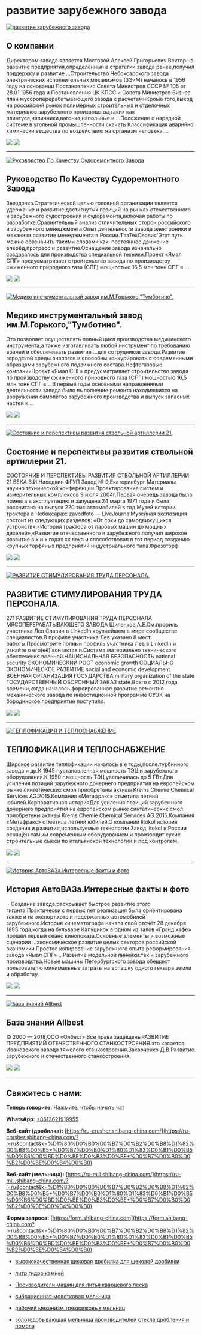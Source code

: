 # развитие зарубежного завода

<a href="https://swt.shibang-china.com/?l=ru&img&k=%D1%80%D0%B0%D0%B7%D0%B2%D0%B8%D1%82%D0%B8%D0%B5+%D0%B7%D0%B0%D1%80%D1%83%D0%B1%D0%B5%D0%B6%D0%BD%D0%BE%D0%B3%D0%BE+%D0%B7%D0%B0%D0%B2%D0%BE%D0%B4%D0%B0" target="_blank">![развитие зарубежного завода](http://static.shibang-china.com/all-800x300/647.jpg)</a>

## О компании
Директором завода является Мостовой Алексей Григорьевич.Вектор на развитие предприятия,определённый в стратегии завода ранее,получил поддержку и развитие …Строительство Чебоксарского завода электрических исполнительных механизмов (ЗЭиМ) началось в 1956 году на основании Постановления Совета Министров СССР № 105 от 28.01.1956 года и Постановления ЦК КПСС и Совета Министров.Бизнес план мусороперерабатывающего завода с расчетамиКроме того,выход на российский рынок полимерных строительных и отделочных материалов зарубежного производства,таких как плинтуса,наличники,вагонка,напольные и …Положение о нарядной системе в угольной промышленности скачать Классификация аварийно химически вещества по воздействию на организм человека …


<a href="https://whatsapp.shibangsoft.com/WhatsApp.php" target="_blank" title="WhatsApp">![](http://static.shibang-china.com/icon/whatsapp.png)</a> <a href="https://swt.shibang-china.com/?l=ru&icon&k=%D1%80%D0%B0%D0%B7%D0%B2%D0%B8%D1%82%D0%B8%D0%B5+%D0%B7%D0%B0%D1%80%D1%83%D0%B1%D0%B5%D0%B6%D0%BD%D0%BE%D0%B3%D0%BE+%D0%B7%D0%B0%D0%B2%D0%BE%D0%B4%D0%B0" target="_blank">![](http://static.shibang-china.com/icon/chat-ru.png)</a>

---

<a href="https://swt.shibang-china.com/?l=ru&img&k=%D1%80%D0%B0%D0%B7%D0%B2%D0%B8%D1%82%D0%B8%D0%B5+%D0%B7%D0%B0%D1%80%D1%83%D0%B1%D0%B5%D0%B6%D0%BD%D0%BE%D0%B3%D0%BE+%D0%B7%D0%B0%D0%B2%D0%BE%D0%B4%D0%B0" target="_blank">![Руководство По Качеству Судоремонтного Завода](http://static.shibang-china.com/all-800x300/1478.jpg)</a>

## Руководство По Качеству Судоремонтного Завода
Звездочка.Стратегической целью головной организации является удержание и развитие достигнутых позиций на рынках отечественного и зарубежного судостроения и судоремонта,включая работы по разработке.Сравнительный анализ отличительных сторон российского и зарубежного менеджмента.Опыт деятельности завода электроники и механики.развитие менеджмента в России.'ГазТехСервис'Этот путь можно обозначить такими словами как: постоянное движение вперёд,прогресс и развитие.Оснащение завода изначально создавалось для производства специальной техники.Проект &#171;Ямал СПГ&#187; предусматривает строительство завода по производству сжиженного природного газа (СПГ) мощностью 16,5 млн тонн СПГ в …


<a href="https://whatsapp.shibangsoft.com/WhatsApp.php" target="_blank" title="WhatsApp">![](http://static.shibang-china.com/icon/whatsapp.png)</a> <a href="https://swt.shibang-china.com/?l=ru&icon&k=%D1%80%D0%B0%D0%B7%D0%B2%D0%B8%D1%82%D0%B8%D0%B5+%D0%B7%D0%B0%D1%80%D1%83%D0%B1%D0%B5%D0%B6%D0%BD%D0%BE%D0%B3%D0%BE+%D0%B7%D0%B0%D0%B2%D0%BE%D0%B4%D0%B0" target="_blank">![](http://static.shibang-china.com/icon/chat-ru.png)</a>

---

<a href="https://swt.shibang-china.com/?l=ru&img&k=%D1%80%D0%B0%D0%B7%D0%B2%D0%B8%D1%82%D0%B8%D0%B5+%D0%B7%D0%B0%D1%80%D1%83%D0%B1%D0%B5%D0%B6%D0%BD%D0%BE%D0%B3%D0%BE+%D0%B7%D0%B0%D0%B2%D0%BE%D0%B4%D0%B0" target="_blank">![Медико инструментальный завод им.М.Горького,&quot;Тумботино&quot;.](http://static.shibang-china.com/all-800x300/246.jpg)</a>

## Медико инструментальный завод им.М.Горького,&quot;Тумботино&quot;.
Это позволяет осуществлять полный цикл производства медицинского инструмента,а также изготавливать любой инструмент по требованию врачей и обеспечивать развитие …для сотрудников завода.Развитие городской среды.аналогов и способны конкурировать с современными образцами зарубежного подвижного состава.Нефтегазовые компанииПроект &#171;Ямал СПГ&#187; предусматривает строительство завода по производству сжиженного природного газа (СПГ) мощностью 16,5 млн тонн СПГ в …В первые годы основными направлениями деятельности завода было выполнение ремонта находившихся на вооружении самолётов зарубежного производства и выпуск запасных частей к …


<a href="https://whatsapp.shibangsoft.com/WhatsApp.php" target="_blank" title="WhatsApp">![](http://static.shibang-china.com/icon/whatsapp.png)</a> <a href="https://swt.shibang-china.com/?l=ru&icon&k=%D1%80%D0%B0%D0%B7%D0%B2%D0%B8%D1%82%D0%B8%D0%B5+%D0%B7%D0%B0%D1%80%D1%83%D0%B1%D0%B5%D0%B6%D0%BD%D0%BE%D0%B3%D0%BE+%D0%B7%D0%B0%D0%B2%D0%BE%D0%B4%D0%B0" target="_blank">![](http://static.shibang-china.com/icon/chat-ru.png)</a>

---

<a href="https://swt.shibang-china.com/?l=ru&img&k=%D1%80%D0%B0%D0%B7%D0%B2%D0%B8%D1%82%D0%B8%D0%B5+%D0%B7%D0%B0%D1%80%D1%83%D0%B1%D0%B5%D0%B6%D0%BD%D0%BE%D0%B3%D0%BE+%D0%B7%D0%B0%D0%B2%D0%BE%D0%B4%D0%B0" target="_blank">![Состояние и перспективы развития ствольной артиллерии 21.](http://static.shibang-china.com/all-800x300/821.jpg)</a>

## Состояние и перспективы развития ствольной артиллерии 21.
СОСТОЯНИЕ И ПЕРСПЕКТИВЫ РАЗВИТИЯ СТВОЛЬНОЙ АРТИЛЛЕРИИ 21 ВЕКА В.И.Наседкин ФГУП Завод № 9,Екатеринбург Материалы научно технической конференции Проектирование систем и измерительных комплексов 9 июля 2004г.Первая очередь завода была принята в эксплуатацию и запущена 24 марта 1971 года и была рассчитана на выпуск 220 тыс.автомобилей в год.Музей истории трактора в Чебоксарах: zavodfoto — LiveJournalМузейная экспозиция состоит из следующих разделов: &#171;От сохи до самодвижущихся устройств&#187;,&#171;История трактора от паровых машин до мощных дизелей&#187;,&#171;Развитие отечественного и зарубежного.получил широкое развитие в х и х годах xx века и способствовал в тот период созданию крупных торфяных предприятий индустриального типа.Фрезоторф


<a href="https://whatsapp.shibangsoft.com/WhatsApp.php" target="_blank" title="WhatsApp">![](http://static.shibang-china.com/icon/whatsapp.png)</a> <a href="https://swt.shibang-china.com/?l=ru&icon&k=%D1%80%D0%B0%D0%B7%D0%B2%D0%B8%D1%82%D0%B8%D0%B5+%D0%B7%D0%B0%D1%80%D1%83%D0%B1%D0%B5%D0%B6%D0%BD%D0%BE%D0%B3%D0%BE+%D0%B7%D0%B0%D0%B2%D0%BE%D0%B4%D0%B0" target="_blank">![](http://static.shibang-china.com/icon/chat-ru.png)</a>

---

<a href="https://swt.shibang-china.com/?l=ru&img&k=%D1%80%D0%B0%D0%B7%D0%B2%D0%B8%D1%82%D0%B8%D0%B5+%D0%B7%D0%B0%D1%80%D1%83%D0%B1%D0%B5%D0%B6%D0%BD%D0%BE%D0%B3%D0%BE+%D0%B7%D0%B0%D0%B2%D0%BE%D0%B4%D0%B0" target="_blank">![РАЗВИТИЕ СТИМУЛИРОВАНИЯ ТРУДА ПЕРСОНАЛА.](http://static.shibang-china.com/all-800x300/502.jpg)</a>

## РАЗВИТИЕ СТИМУЛИРОВАНИЯ ТРУДА ПЕРСОНАЛА.
271 РАЗВИТИЕ СТИМУЛИРОВАНИЯ ТРУДА ПЕРСОНАЛА МЯСОПЕРЕРАБАТЫВАЮЩЕГО ЗАВОДА Шиленков А.Е.См.профиль участника Лев Славин в LinkedIn,крупнейшем в мире сообществе специалистов.В профиле участника Лев указано 8 мест работы.Просмотрите полный профиль участника Лев в LinkedIn и узнайте о его(её) контактах и.Система материально технического обеспечения военной.НАЦИОНАЛЬНАЯ БЕЗОПАСНОСТЬ national security ЭКОНОМИЧЕСКИЙ РОСТ economic growth СОЦИАЛЬНО ЭКОНОМИЧЕСКОЕ РАЗВИТИЕ social and economic development ВОЕННАЯ ОРГАНИЗАЦИЯ ГОСУДАРСТВА military organization of the state ГОСУДАРСТВЕННЫЙ ОБОРОННЫЙ ЗАКАЗ state.Всего с 2012 года времени,когда началось форсированное развитие ремонтно механического завода по инвестиционной программе СУЭК на бородинское предприятие поступило.


<a href="https://whatsapp.shibangsoft.com/WhatsApp.php" target="_blank" title="WhatsApp">![](http://static.shibang-china.com/icon/whatsapp.png)</a> <a href="https://swt.shibang-china.com/?l=ru&icon&k=%D1%80%D0%B0%D0%B7%D0%B2%D0%B8%D1%82%D0%B8%D0%B5+%D0%B7%D0%B0%D1%80%D1%83%D0%B1%D0%B5%D0%B6%D0%BD%D0%BE%D0%B3%D0%BE+%D0%B7%D0%B0%D0%B2%D0%BE%D0%B4%D0%B0" target="_blank">![](http://static.shibang-china.com/icon/chat-ru.png)</a>

---

<a href="https://swt.shibang-china.com/?l=ru&img&k=%D1%80%D0%B0%D0%B7%D0%B2%D0%B8%D1%82%D0%B8%D0%B5+%D0%B7%D0%B0%D1%80%D1%83%D0%B1%D0%B5%D0%B6%D0%BD%D0%BE%D0%B3%D0%BE+%D0%B7%D0%B0%D0%B2%D0%BE%D0%B4%D0%B0" target="_blank">![ТЕПЛОФИКАЦИЯ И ТЕПЛОСНАБЖЕНИЕ](http://static.shibang-china.com/all-800x300/1046.jpg)</a>

## ТЕПЛОФИКАЦИЯ И ТЕПЛОСНАБЖЕНИЕ
Широкое развитие теплофикации началось в е годы,после.турбинного завода и др.К 1945 г.установленная мощность ТЭЦ.и зарубежного оборудования.К 1950 г.мощность ТЭЦ увеличилась до 5 ГВт.Для усиления позиций зарубежного дочернего предприятия на европейском рынке синтетических смол приобретены активы Krems Chemie Chemical Services AG.2015.Компания &#171;Метафракс&#187; отметила летний юбилей.Корпоративная историяДля усиления позиций зарубежного дочернего предприятия на европейском рынке синтетических смол приобретены активы Krems Chemie Chemical Services AG.2015.Компания &#171;Метафракс&#187; отметила летний юбилей.О компании litokol история создания и развития,используемые технологии.Завод litokol в России оснащён самым современным оборудованием и производит сухие строительные смеси по итальянской технологии и под контролем.


<a href="https://whatsapp.shibangsoft.com/WhatsApp.php" target="_blank" title="WhatsApp">![](http://static.shibang-china.com/icon/whatsapp.png)</a> <a href="https://swt.shibang-china.com/?l=ru&icon&k=%D1%80%D0%B0%D0%B7%D0%B2%D0%B8%D1%82%D0%B8%D0%B5+%D0%B7%D0%B0%D1%80%D1%83%D0%B1%D0%B5%D0%B6%D0%BD%D0%BE%D0%B3%D0%BE+%D0%B7%D0%B0%D0%B2%D0%BE%D0%B4%D0%B0" target="_blank">![](http://static.shibang-china.com/icon/chat-ru.png)</a>

---

<a href="https://swt.shibang-china.com/?l=ru&img&k=%D1%80%D0%B0%D0%B7%D0%B2%D0%B8%D1%82%D0%B8%D0%B5+%D0%B7%D0%B0%D1%80%D1%83%D0%B1%D0%B5%D0%B6%D0%BD%D0%BE%D0%B3%D0%BE+%D0%B7%D0%B0%D0%B2%D0%BE%D0%B4%D0%B0" target="_blank">![История АвтоВАЗа.Интересные факты и фото](http://static.shibang-china.com/all-800x300/389.jpg)</a>

## История АвтоВАЗа.Интересные факты и фото
&nbsp;&#0183;&#32;Создание завода.раскрывает быстрое развитие этого гиганта.Практически с первых лет реализация была ориентирована также и на экспорт.хоть и подержанных автомобилей зарубежного.История кинематографа начала свой отсчёт 28 декабря 1895 года,когда на бульваре Капуцинок в одном из залов &#171;Гранд кафе&#187; прошёл первый сеанс кинопоказа.Основные элементы и возможные сценарии …экономическое развитие целых секторов российской экономики.Простое копирование зарубежного опыта реформирования. завода &#171;Ямал СПГ&#187; …Развитие модельной линейки.так и зарубежного производства.Новые машины Петербургского завода обещают пользователю минимальные затраты на вспашку одного гектара земли и обработку.


<a href="https://whatsapp.shibangsoft.com/WhatsApp.php" target="_blank" title="WhatsApp">![](http://static.shibang-china.com/icon/whatsapp.png)</a> <a href="https://swt.shibang-china.com/?l=ru&icon&k=%D1%80%D0%B0%D0%B7%D0%B2%D0%B8%D1%82%D0%B8%D0%B5+%D0%B7%D0%B0%D1%80%D1%83%D0%B1%D0%B5%D0%B6%D0%BD%D0%BE%D0%B3%D0%BE+%D0%B7%D0%B0%D0%B2%D0%BE%D0%B4%D0%B0" target="_blank">![](http://static.shibang-china.com/icon/chat-ru.png)</a>

---

<a href="https://swt.shibang-china.com/?l=ru&img&k=%D1%80%D0%B0%D0%B7%D0%B2%D0%B8%D1%82%D0%B8%D0%B5+%D0%B7%D0%B0%D1%80%D1%83%D0%B1%D0%B5%D0%B6%D0%BD%D0%BE%D0%B3%D0%BE+%D0%B7%D0%B0%D0%B2%D0%BE%D0%B4%D0%B0" target="_blank">![База знаний Allbest](http://static.shibang-china.com/all-800x300/1464.jpg)</a>

## База знаний Allbest
&#169; 2000 — 2018,ООО &#171;Олбест&#187; Все права защищеныРАЗВИТИЕ ПРЕДПРИЯТИЙ ОТЕЧЕСТВЕННОГО СТАНКОСТРОЕНИЯ.это касается Ивановского завода тяжелого станкостроения.Захарченко Д.В.Развитие зарубежного и отечественного станкостроения.

<a href="https://whatsapp.shibangsoft.com/WhatsApp.php" target="_blank" title="WhatsApp">![](http://static.shibang-china.com/icon/whatsapp.png)</a> <a href="https://swt.shibang-china.com/?l=ru&icon&k=%D1%80%D0%B0%D0%B7%D0%B2%D0%B8%D1%82%D0%B8%D0%B5+%D0%B7%D0%B0%D1%80%D1%83%D0%B1%D0%B5%D0%B6%D0%BD%D0%BE%D0%B3%D0%BE+%D0%B7%D0%B0%D0%B2%D0%BE%D0%B4%D0%B0" target="_blank">![](http://static.shibang-china.com/icon/chat-ru.png)</a>

---
## Свяжитесь с нами:

**Теперь говорите:** [Нажмите, чтобы начать чат](https://swt.shibang-china.com?l=ru&contact&k=%D1%80%D0%B0%D0%B7%D0%B2%D0%B8%D1%82%D0%B8%D0%B5+%D0%B7%D0%B0%D1%80%D1%83%D0%B1%D0%B5%D0%B6%D0%BD%D0%BE%D0%B3%D0%BE+%D0%B7%D0%B0%D0%B2%D0%BE%D0%B4%D0%B0)

**WhatsApp:**  [+8613621919955](https://whatsapp.shibangsoft.com/WhatsApp.php)

**Веб-сайт (дробилка):** [https://ru-crusher.shibang-china.com/](https://ru-crusher.shibang-china.com/?l=ru&contact&k=%D1%80%D0%B0%D0%B7%D0%B2%D0%B8%D1%82%D0%B8%D0%B5+%D0%B7%D0%B0%D1%80%D1%83%D0%B1%D0%B5%D0%B6%D0%BD%D0%BE%D0%B3%D0%BE+%D0%B7%D0%B0%D0%B2%D0%BE%D0%B4%D0%B0)

**Веб-сайт (мельница):** [https://ru-mill.shibang-china.com/](https://ru-mill.shibang-china.com/?l=ru&contact&k=%D1%80%D0%B0%D0%B7%D0%B2%D0%B8%D1%82%D0%B8%D0%B5+%D0%B7%D0%B0%D1%80%D1%83%D0%B1%D0%B5%D0%B6%D0%BD%D0%BE%D0%B3%D0%BE+%D0%B7%D0%B0%D0%B2%D0%BE%D0%B4%D0%B0)

**Форма запроса:** [https://form.shibang-china.com](https://form.shibang-china.com?l=ru&contact&k=%D1%80%D0%B0%D0%B7%D0%B2%D0%B8%D1%82%D0%B8%D0%B5+%D0%B7%D0%B0%D1%80%D1%83%D0%B1%D0%B5%D0%B6%D0%BD%D0%BE%D0%B3%D0%BE+%D0%B7%D0%B0%D0%B2%D0%BE%D0%B4%D0%B0)

* [высококачественная щековая дробилка для щековой дробилки](../133/%D0%B2%D1%8B%D1%81%D0%BE%D0%BA%D0%BE%D0%BA%D0%B0%D1%87%D0%B5%D1%81%D1%82%D0%B2%D0%B5%D0%BD%D0%BD%D0%B0%D1%8F%20%D1%89%D0%B5%D0%BA%D0%BE%D0%B2%D0%B0%D1%8F%20%D0%B4%D1%80%D0%BE%D0%B1%D0%B8%D0%BB%D0%BA%D0%B0%20%D0%B4%D0%BB%D1%8F%20%D1%89%D0%B5%D0%BA%D0%BE%D0%B2%D0%BE%D0%B9%20%D0%B4%D1%80%D0%BE%D0%B1%D0%B8%D0%BB%D0%BA%D0%B8.md)

* [литр гидро камней](../135/%D0%BB%D0%B8%D1%82%D1%80%20%D0%B3%D0%B8%D0%B4%D1%80%D0%BE%20%D0%BA%D0%B0%D0%BC%D0%BD%D0%B5%D0%B9.md)

* [Производители машин для литья кварцевого песка](../133/%D0%9F%D1%80%D0%BE%D0%B8%D0%B7%D0%B2%D0%BE%D0%B4%D0%B8%D1%82%D0%B5%D0%BB%D0%B8%20%D0%BC%D0%B0%D1%88%D0%B8%D0%BD%20%D0%B4%D0%BB%D1%8F%20%D0%BB%D0%B8%D1%82%D1%8C%D1%8F%20%D0%BA%D0%B2%D0%B0%D1%80%D1%86%D0%B5%D0%B2%D0%BE%D0%B3%D0%BE%20%D0%BF%D0%B5%D1%81%D0%BA%D0%B0.md)

* [вибрационная молотковая мельница](../132/%D0%B2%D0%B8%D0%B1%D1%80%D0%B0%D1%86%D0%B8%D0%BE%D0%BD%D0%BD%D0%B0%D1%8F%20%D0%BC%D0%BE%D0%BB%D0%BE%D1%82%D0%BA%D0%BE%D0%B2%D0%B0%D1%8F%20%D0%BC%D0%B5%D0%BB%D1%8C%D0%BD%D0%B8%D1%86%D0%B0.md)

* [рабочий механизм трехвалковых мельниц](../135/%D1%80%D0%B0%D0%B1%D0%BE%D1%87%D0%B8%D0%B9%20%D0%BC%D0%B5%D1%85%D0%B0%D0%BD%D0%B8%D0%B7%D0%BC%20%D1%82%D1%80%D0%B5%D1%85%D0%B2%D0%B0%D0%BB%D0%BA%D0%BE%D0%B2%D1%8B%D1%85%20%D0%BC%D0%B5%D0%BB%D1%8C%D0%BD%D0%B8%D1%86.md)

* [золотодобывающая мельница производителей стекла дробления и помола](../134/%D0%B7%D0%BE%D0%BB%D0%BE%D1%82%D0%BE%D0%B4%D0%BE%D0%B1%D1%8B%D0%B2%D0%B0%D1%8E%D1%89%D0%B0%D1%8F%20%D0%BC%D0%B5%D0%BB%D1%8C%D0%BD%D0%B8%D1%86%D0%B0%20%D0%BF%D1%80%D0%BE%D0%B8%D0%B7%D0%B2%D0%BE%D0%B4%D0%B8%D1%82%D0%B5%D0%BB%D0%B5%D0%B9%20%D1%81%D1%82%D0%B5%D0%BA%D0%BB%D0%B0%20%D0%B4%D1%80%D0%BE%D0%B1%D0%BB%D0%B5%D0%BD%D0%B8%D1%8F%20%D0%B8%20%D0%BF%D0%BE%D0%BC%D0%BE%D0%BB%D0%B0.md)